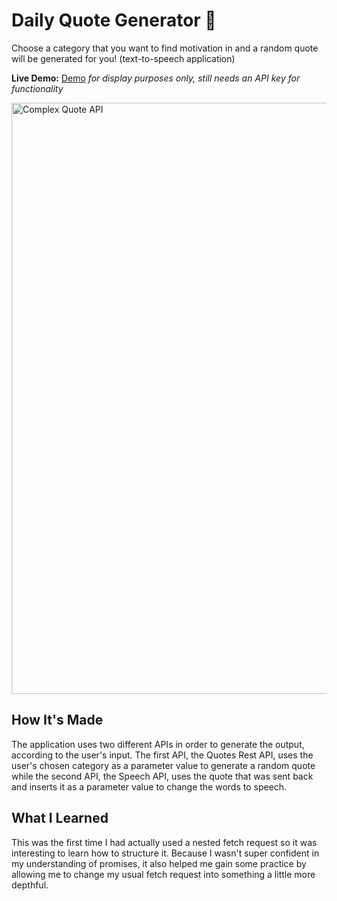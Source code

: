 # Daily Quote Generator 📰

Choose a category that you want to find motivation in and a random quote will be generated for you! (text-to-speech application)

**Live Demo:** <a href="https://quote-generator-jenna-nguyen.netlify.app/">Demo</a><i> for display purposes only, still needs an API key for functionality</i>

<img width="946" alt="Complex Quote API" src="https://user-images.githubusercontent.com/88993361/138136416-ed85a64f-f566-4f96-b445-d3579def31fa.png">

## How It's Made

The application uses two different APIs in order to generate the output, according to the user's input. The first API, the Quotes Rest API, uses the user's chosen category as a parameter value to generate a random quote while the second API, the Speech API, uses the quote that was sent back and inserts it as a parameter value to change the words to speech.

## What I Learned
This was the first time I had actually used a nested fetch request so it was interesting to learn how to structure it. Because I wasn't super confident in my understanding of promises, it also helped me gain some practice by allowing me to change my usual fetch request into something a little more depthful.
